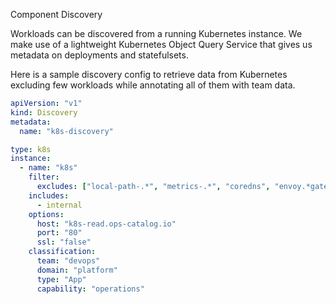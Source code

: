 Component Discovery

Workloads can be discovered from a running Kubernetes instance. We make use of a lightweight Kubernetes Object Query Service that gives us metadata on deployments and statefulsets.

Here is a sample discovery config to retrieve data from Kubernetes excluding few workloads while annotating all of them with team data.

```yaml
apiVersion: "v1"
kind: Discovery
metadata:
  name: "k8s-discovery"

type: k8s
instance:
  - name: "k8s"
    filter:
      excludes: ["local-path-.*", "metrics-.*", "coredns", "envoy.*gateway.*"]
    includes:
      - internal
    options:
      host: "k8s-read.ops-catalog.io"
      port: "80"
      ssl: "false"
    classification:
      team: "devops"
      domain: "platform"
      type: "App"
      capability: "operations"
```
